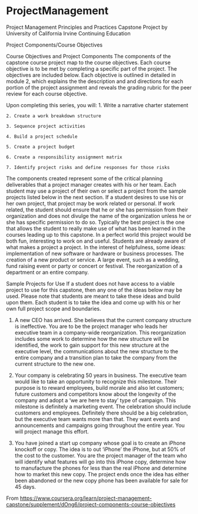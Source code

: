 # ProjectManagement
Project Management Principles and Practices Capstone Project by University of California Irvine Continuing Education

Project Components/Course Objectives

Course Objectives and Project Components
The components of the capstone course project map to the course objectives. Each course objective is to be met by completing a specific part of the project. The objectives are included below. Each objective is outlined in detailed in module 2, which explains the the description and and directions for each portion of the project assignment and reveals the grading rubric for the peer review for each course objective.

Upon completing this series, you will:
	1. Write a narrative charter statement
	
	2. Create a work breakdown structure
	
	3. Sequence project activities
	
	4. Build a project schedule
	
	5. Create a project budget
	
	6. Create a responsibility assignment matrix
	
	7. Identify project risks and define responses for those risks

The components created represent some of the critical planning deliverables that a project manager creates with his or her team. Each student may use a project of their own or select a project from the sample projects listed below in the next section. If a student desires to use his or her own project, that project may be work related or personal. If work related, the student should ensure that he or she has permission from their organization and does not divulge the name of the organization unless he or she has specific permission to do so. Typically the best project is the one that allows the student to really make use of what has been learned in the courses leading up to this capstone. In a perfect world this project would be both fun, interesting to work on and useful. Students are already aware of what makes a project a project. In the interest of helpfulness, some ideas: implementation of new software or hardware or business processes. The creation of a new product or service. A large event, such as a wedding, fund raising event or party or concert or festival. The reorganization of a department or an entire company.

Sample Projects for Use
If a student does not have access to a viable project to use for this capstone, then any one of the ideas below may be used. Please note that students are meant to take these ideas and build upon them. Each student is to take the idea and come up with his or her own full project scope and boundaries.

1) A new CEO has arrived. She believes that the current company structure is ineffective. You are to be the project manager who leads her executive team in a company-wide reorganization. This reorganization includes some work to determine how the new structure will be identified, the work to gain support for this new structure at the executive level, the communications about the new structure to the entire company and a transition plan to take the company from the current structure to the new one.

2) Your company is celebrating 50 years in business. The executive team would like to take an opportunity to recognize this milestone. Their purpose is to reward employees, build morale and also let customers; future customers and competitors know about the longevity of the company and adopt a ‘we are here to stay’ type of campaign. This milestone is definitely a marketing event. The celebration should include customers and employees. Definitely there should be a big celebration, but the executive team wants more than that. They want events and announcements and campaigns going throughout the entire year. You will project manage this effort.

3) You have joined a start up company whose goal is to create an iPhone knockoff or copy. The idea is to out ‘iPhone’ the iPhone, but at 50% of the cost to the customer. You are the project manager of the team who will identify what features will go into this iPhone copy, determine how to manufacture the phones for less than the real iPhone and determine how to market this new copy. The project ends once the idea has either been abandoned or the new copy phone has been available for sale for 45 days.

From <https://www.coursera.org/learn/project-management-capstone/supplement/dOng6/project-components-course-objectives> 

